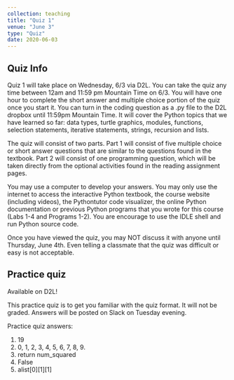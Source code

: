 ```yaml
---
collection: teaching
title: "Quiz 1"
venue: "June 3"
type: "Quiz"
date: 2020-06-03
---
```


## Quiz Info
Quiz 1 will take place on Wednesday, 6/3 via D2L. You can take the quiz
any time between 12am and 11:59 pm Mountain Time on 6/3. You will have
one hour to complete the short answer and multiple choice portion of the quiz once you start it.
You can turn in the coding question as a .py file to the D2L dropbox until
11:59pm Mountain Time.
It will cover the Python topics that we have learned so far:
data types, turtle graphics, modules, functions, selection statements, iterative statements, strings, recursion and lists.

The quiz will consist of two parts. Part 1 will consist of
five multiple choice or short answer questions
that are similar to the questions found in the textbook.
Part 2 will consist of one programming question, which will be taken
directly from the optional activities found in the reading assignment pages.

You may use a computer to develop your answers.
You may only use the internet to access the interactive
Python textbook, the course website (including videos),
the Pythontutor code visualizer,
the online Python documentation or previous
Python programs that you wrote for this course (Labs 1-4 and Programs 1-2).
You are encourage to use the IDLE shell and run Python source code.

Once you have viewed the quiz, you may NOT discuss it with anyone until
Thursday, June 4th. Even telling a classmate that the quiz was difficult or
easy is not acceptable.

## Practice quiz
Available on D2L!

This practice quiz is to get you familiar with the quiz format. It will not be
graded. Answers will be posted on Slack on Tuesday evening.

Practice quiz answers:
1. 19
2. 0, 1, 2, 3, 4, 5, 6, 7, 8, 9.
3. return num_squared
4. False
5. alist[0][1][1]
